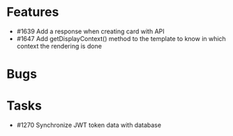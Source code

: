 

# Features

* #1639 Add a response when creating card with API 
* #1647 Add getDisplayContext() method to the template to know in which context the rendering is done

# Bugs


# Tasks

* #1270 Synchronize JWT token data with database




